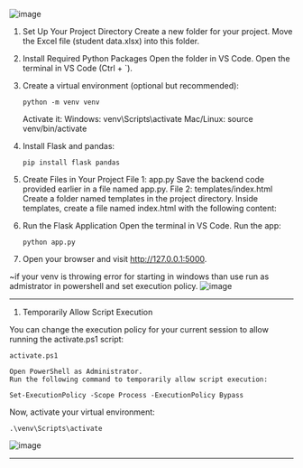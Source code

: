 ![image](https://github.com/user-attachments/assets/0da3d42b-341a-4339-b7ac-ee0fe74934f3)




1. Set Up Your Project Directory
    Create a new folder for your project.
    Move the Excel file (student data.xlsx) into this folder.


2. Install Required Python Packages
    Open the folder in VS Code.
    Open the terminal in VS Code (Ctrl + `).

   
4. Create a virtual environment (optional but recommended):
   ```
   python -m venv venv
   ```
   Activate it:
    Windows: venv\\Scripts\\activate
    Mac/Linux: source venv/bin/activate

   
6. Install Flask and pandas:
   ```
   pip install flask pandas
   ```


5. Create Files in Your Project
File 1: app.py
     Save the backend code provided earlier in a file named app.py.
File 2: templates/index.html
     Create a folder named templates in the project directory.
     Inside templates, create a file named index.html with the following content:


 6. Run the Flask Application
    Open the terminal in VS Code.
    Run the app:
    ```
    python app.py
    ```


7.  Open your browser and visit http://127.0.0.1:5000.

   ~if your venv is throwing error for starting in windows than use run as admistrator in powershell and set execution policy.
   ![image](https://github.com/user-attachments/assets/7fad5dbd-8b67-4835-bea9-fd35acff0b04)
___
   1. Temporarily Allow Script Execution

You can change the execution policy for your current session to allow running the activate.ps1 script:
```
activate.ps1
```
    Open PowerShell as Administrator.
    Run the following command to temporarily allow script execution:
```
Set-ExecutionPolicy -Scope Process -ExecutionPolicy Bypass
```
Now, activate your virtual environment:
```
.\venv\Scripts\activate
```
![image](https://github.com/user-attachments/assets/4af28d42-874f-47a3-ad50-efaa7d60acf9)

___
